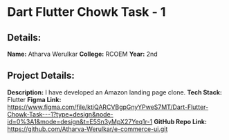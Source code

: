 
# Dart Flutter Chowk Task - 1
## Details:
**Name:** Atharva Werulkar
**College:** RCOEM
**Year:** 2nd

## Project Details:
**Description:** I have developed an Amazon landing page clone. 
**Tech Stack:** Flutter
**Figma Link:** https://www.figma.com/file/ktiQARCVBgpGnyYPweS7MT/Dart-Flutter-Chowk-Task---1?type=design&node-id=0%3A1&mode=design&t=E5Sn3yMpX27Yeq1r-1
**GitHub Repo Link:** https://github.com/Atharva-Werulkar/e-commerce-ui.git
